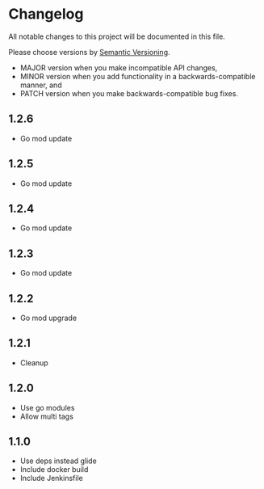 # Changelog

All notable changes to this project will be documented in this file.

Please choose versions by [Semantic Versioning](http://semver.org/).

* MAJOR version when you make incompatible API changes,
* MINOR version when you add functionality in a backwards-compatible manner, and
* PATCH version when you make backwards-compatible bug fixes.

## 1.2.6

- Go mod update

## 1.2.5

- Go mod update

## 1.2.4

- Go mod update

## 1.2.3

- Go mod update

## 1.2.2

- Go mod upgrade

## 1.2.1

- Cleanup

## 1.2.0

- Use go modules
- Allow multi tags

## 1.1.0

- Use deps instead glide
- Include docker build
- Include Jenkinsfile

